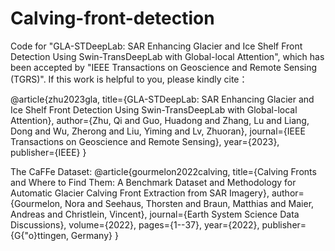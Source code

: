# Calving-front-detection
Code for "GLA-STDeepLab: SAR Enhancing Glacier and Ice Shelf Front Detection Using Swin-TransDeepLab with Global-local Attention", which has been accepted by "IEEE Transactions on Geoscience and Remote Sensing (TGRS)".
If this work is helpful to you, please kindly cite：

@article{zhu2023gla,
  title={GLA-STDeepLab: SAR Enhancing Glacier and Ice Shelf Front Detection Using Swin-TransDeepLab with Global-local Attention},
  author={Zhu, Qi and Guo, Huadong and Zhang, Lu and Liang, Dong and Wu, Zherong and Liu, Yiming and Lv, Zhuoran},
  journal={IEEE Transactions on Geoscience and Remote Sensing},
  year={2023},
  publisher={IEEE}
}

The CaFFe Dataset:
@article{gourmelon2022calving,
  title={Calving Fronts and Where to Find Them: A Benchmark Dataset and Methodology for Automatic Glacier Calving Front Extraction from SAR Imagery},
  author={Gourmelon, Nora and Seehaus, Thorsten and Braun, Matthias and Maier, Andreas and Christlein, Vincent},
  journal={Earth System Science Data Discussions},
  volume={2022},
  pages={1--37},
  year={2022},
  publisher={G{\"o}ttingen, Germany}
}
